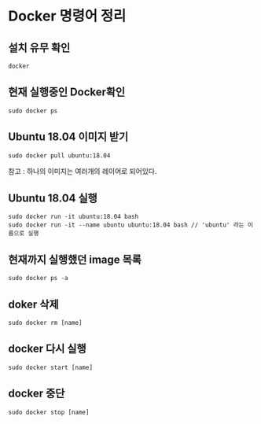 # Docker 명령어 정리
## 설치 유무 확인
```
docker
```
## 현재 실행중인 Docker확인
```
sudo docker ps
```
## Ubuntu 18.04 이미지 받기
```
sudo docker pull ubuntu:18.04
```
참고 : 하나의 이미지는 여러개의 레이어로 되어있다.
## Ubuntu 18.04 실행
```
sudo docker run -it ubuntu:18.04 bash
sudo docker run -it --name ubuntu ubuntu:18.04 bash // 'ubuntu' 라는 이름으로 실행
```
## 현재까지 실행했던 image 목록
```
sudo docker ps -a
```

## doker 삭제
```
sudo docker rm [name]
```
## docker 다시 실행
```
sudo docker start [name]
```
## docker 중단
```
sudo docker stop [name]
```


